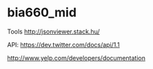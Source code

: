 bia660_mid
==========

Tools
http://jsonviewer.stack.hu/

API:
https://dev.twitter.com/docs/api/1.1

http://www.yelp.com/developers/documentation
